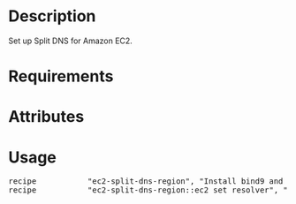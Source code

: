Description
===========

Set up Split DNS for Amazon EC2. 

Requirements
============

Attributes
==========

Usage
=====
<pre>
recipe           "ec2-split-dns-region", "Install bind9 and Setup dns zone files for Split DNS." 
recipe           "ec2-split-dns-region::ec2_set_resolver", "Setup dns resolver related files. : /etc/resolv.conf /etc/dhcp3/dhclient.conf"
</pre>